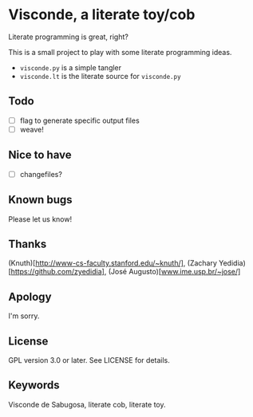 # Visconde, a literate toy/cob

Literate programming is great, right?

This is a small project to play with some literate programming ideas.

- `visconde.py` is a simple tangler
- `visconde.lt` is the literate source for `visconde.py`

## Todo

- [ ] flag to generate specific output files
- [ ] weave!

## Nice to have

- [ ] changefiles?

## Known bugs

Please let us know!

## Thanks

(Knuth)[http://www-cs-faculty.stanford.edu/~knuth/], (Zachary Yedidia)[https://github.com/zyedidia], (José Augusto)[www.ime.usp.br/~jose/]

## Apology

I'm sorry.

## License

GPL version 3.0 or later. See LICENSE for details.

## Keywords

Visconde de Sabugosa, literate cob, literate toy.

